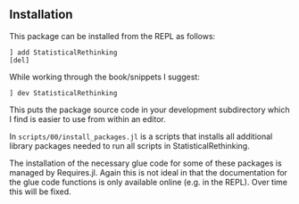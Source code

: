 ## Installation

This package can be installed from the REPL as follows:

```
] add StatisticalRethinking
[del] 
```

While working through the book/snippets I suggest:

```
] dev StatisticalRethinking
```

This puts the package source code in your development subdirectory which I find is easier to use from within an editor.

In `scripts/00/install_packages.jl` is a scripts that installs all additional library packages needed to run all scripts in StatisticalRethinking.

The installation of the necessary glue code for some of these packages is managed by Requires.jl. Again this is not ideal in that the documentation for the glue code functions is only available online (e.g. in the REPL). Over time this will be fixed.

